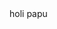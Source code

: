 <html>
<head>
  <Title>Aaron Naif Gonzales Torres </Title>
  </head>
<body background="Users\Usuario\Desktop\Fondo\vadim-sadovski-e43">holi papu
  </body>
</html>
